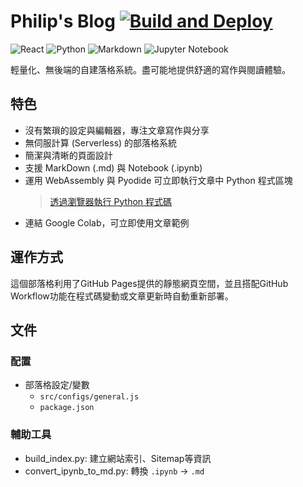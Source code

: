 # Philip's Blog [![Build and Deploy](https://github.com/p208p2002/blog/actions/workflows/main.yml/badge.svg)](https://github.com/p208p2002/blog/actions/workflows/main.yml)

![React](https://img.shields.io/badge/react-%2320232a.svg?style=for-the-badge&logo=react&logoColor=%2361DAFB) ![Python](https://img.shields.io/badge/python-3670A0?style=for-the-badge&logo=python&logoColor=ffdd54) ![Markdown](https://img.shields.io/badge/markdown-%23000000.svg?style=for-the-badge&logo=markdown&logoColor=white) ![Jupyter Notebook](https://img.shields.io/badge/jupyter-darkorange.svg?style=for-the-badge&logo=jupyter&logoColor=white)


輕量化、無後端的自建落格系統。盡可能地提供舒適的寫作與閱讀體驗。

## 特色
- 沒有繁瑣的設定與編輯器，專注文章寫作與分享
- 無伺服計算 (Serverless) 的部落格系統
- 簡潔與清晰的頁面設計
- 支援 MarkDown (.md) 與 Notebook (.ipynb)
- 運用 WebAssembly 與 Pyodide 可立即執行文章中 Python 程式區塊
    > [透過瀏覽器執行 Python 程式碼](https://blog.philip-huang.tech/?page=blog-update-230116)
- 連結 Google Colab，可立即使用文章範例

## 運作方式
這個部落格利用了GitHub Pages提供的靜態網頁空間，並且搭配GitHub Workflow功能在程式碼變動或文章更新時自動重新部署。

## 文件
### 配置
- 部落格設定/變數
    - `src/configs/general.js`
    - `package.json`

### 輔助工具
- build_index.py: 建立網站索引、Sitemap等資訊
- convert_ipynb_to_md.py: 轉換 `.ipynb` -> `.md`
